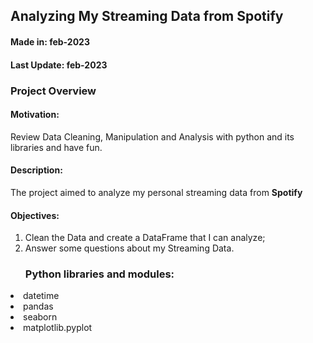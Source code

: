 <h2>Analyzing My Streaming Data from Spotify</h2>
<h4>Made in: <b>feb-2023</b></h4>
<h4>Last Update: <b>feb-2023</b></h4>
<h3>Project Overview</h3>

<h4>Motivation:</h4> Review Data Cleaning, Manipulation and Analysis with python and its libraries and have fun.

<h4>Description:</h4> The project aimed to analyze my personal streaming data from <b>Spotify</b> 

<h4>Objectives:</h4>

1) Clean the Data and create a DataFrame that I can analyze;
2) Answer some questions about my Streaming Data.

<ul><h3>Python libraries and modules:</h3></ul>


<li>datetime</li>
<li>pandas</li>
<li>seaborn</li>
<li>matplotlib.pyplot</li>
